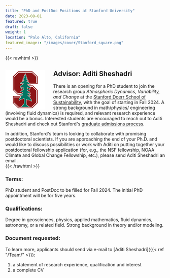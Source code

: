 ```yaml
---
title: "PhD and PostDoc Positions at Stanford University"
date: 2023-08-01
featured: true
draft: false
weight: 1
location: "Palo Alto, California"
featured_image:: "/images/cover/Stanford_square.png"
---
```

{{< rawhtml >}}
<div>
<img src="/Jobs/images/Stanford_square.png" alt="tesr" style="float:left;width:25%;height:25%;padding:0 25px 0 0;">
<h2> Advisor: Aditi Sheshadri </h2>                                           
<!-- ![logo](/images/cover/Goethe_square.png) -->
<!-- <a href="/pdfs/PhD_Ulrich.pdf">PDF Here</a> -->

<p>There is an opening for a PhD student to join the research group <i>Atmospheric Dynamics, Variability, and Change</i> at the <a href="https://eddy.stanford.edu/">Stanford Doerr School of Sustainability</a>, with the goal of starting in Fall 2024. A strong background in math/physics/ engineering (involving fluid dynamics) is required, and relevant research experience would be a bonus. Interested students are encouraged to reach out to Aditi Sheshadri and check out Stanford's <a href="https://earth.stanford.edu/ess/admissions">graduate admissions process</a>. </p>
In addition, Stanford's team is looking to collaborate with promising postdoctoral scientists. If you are approaching the end of your Ph.D. and would like to discuss possibilities or work with Aditi on putting together your postdoctoral fellowship application (for, e.g., the NSF fellowship, NOAA Climate and Global Change Fellowship, etc.), please send Aditi Sheshadri an email.
</div>
{{< /rawhtml >}}
<!--more-->




### Terms:
PhD student and PostDoc to be filled for Fall 2024.
The initial PhD appointment will be for five years.

### Qualifications:
Degree in geosciences, physics, applied mathematics, fluid dynamics, astronomy, or a related field.
Strong background in theory and/or modeling.

### Document requested:
To learn more, applicants should send via e-mail to [Aditi Sheshadri]({{< ref "/Team/" >}}):
1. a statement of research experience, qualification and interest
2. a complete CV
